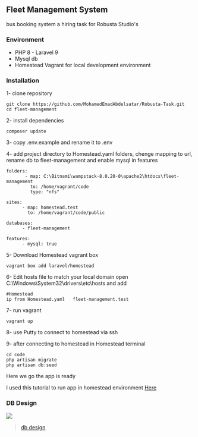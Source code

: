 <h2>Fleet Management System</h2>
    <p>bus booking system a hiring task for Robusta Studio's</p>
    
<h3>Environment</h3>
    <ul>
        <li> PHP 8 - Laravel 9</li>
        <li> Mysql db</li>
        <li> Homestead Vagrant for local development environment</li>
    </ul>
    
<h3>Installation</h3>
    
1- clone repository
```
git clone https://github.com/MohamedEmadAbdelsatar/Robusta-Task.git
cd fleet-management
```
2- install dependencies
```
composer update
 ```
3- copy .env.example and rename it to .env
       
        
4- add project directory to Homestead.yaml folders, chenge mapping to url, rename db to fleet-management and enable mysql in features
```
folders:
       - map: C:\Bitnami\wampstack-8.0.20-0\apache2\htdocs\fleet-management
         to: /home/vagrant/code
         type: "nfs"
        
sites:
      - map: homestead.test
        to: /home/vagrant/code/public

databases:
      - fleet-management

features:
      - mysql: true
```
5- Download Homestead vagrant box
```
vagrant box add laravel/homestead
```

6- Edit hosts file to match your local domain
open C:\Windows\System32\drivers\etc\hosts
and add 
```
#Homestead
ip from Homestead.yaml   fleet-management.test
```

7- run vagrant
```
vagrant up
```

8- use Putty to connect to homestead via ssh

9- after connecting to homestead in Homestead terminal
```
cd code
php artisan migrate
php artisan db:seed
```

<p> Here we go the app is ready </P>
<p> I used this tutorial to run app in homestead environment <a href="https://mirror-medium.com/?m=https%3A%2F%2Fmedium.com%2Fm%2Fglobal-identity%3FredirectUrl%3Dhttps%253A%252F%252Fblog.devgenius.io%252Finstall-laravel-8-x-on-win-10-with-homestead-virtualbox-ec996f9a2cb6">Here</a>
    
<h3>DB Design</h3>
<img src="https://imgur.com/gallery/oecBkBl">
<blockquote class="imgur-embed-pub" lang="en" data-id="a/oecBkBl"  ><a href="//imgur.com/a/oecBkBl">db design</a></blockquote><script async src="//s.imgur.com/min/embed.js" charset="utf-8"></script>
